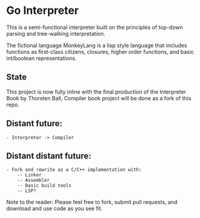 # Go Interpreter

This is a semi-functional interpreter built on the principles of top-down parsing
and tree-walking interpretation. 

The fictional language MonkeyLang is a lisp style language that includes functions 
as first-class citizens, closures, higher order functions, and basic int/boolean
representations.

## State
This project is now fully inline with the final production of the Interpreter Book by Thorsten Ball, Compiler book project will be done as a fork of this repo.



## Distant future:
    - Interpreter -> Compiler


## Distant distant future:
    - Fork and rewrite as a C/C++ implementation with:
        -- Linker
        -- Assembler
        -- Basic build tools 
        -- LSP?



Note to the reader:
Please feel free to fork, submit pull requests, and download and use code as you see fit.


